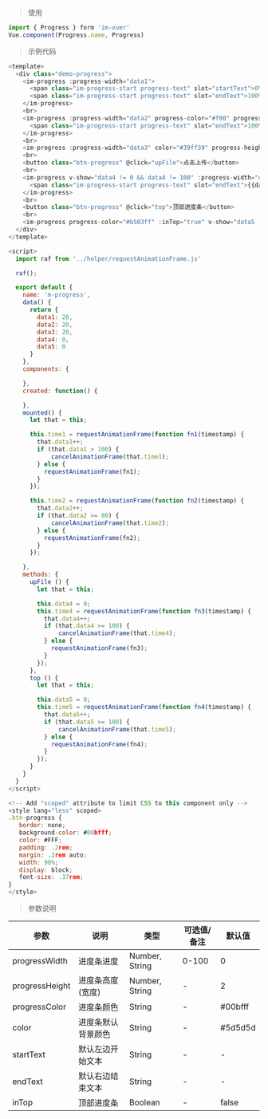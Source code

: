 
> 使用

```js
import { Progress } form 'im-vuer'
Vue.component(Progress.name, Progress)
```

> 示例代码

```js
<template>
  <div class="demo-progress">
    <im-progress :progress-width="data1">
      <span class="im-progress-start progress-text" slot="startText">0%</span>
      <span class="im-progress-start progress-text" slot="endText">100%</span>
    </im-progress>
    <br>
    <im-progress :progress-width="data2" progress-color="#f00" progress-height="20">
      <span class="im-progress-start progress-text" slot="endText">100%</span>
    </im-progress>
    <br>
    <im-progress :progress-width="data3" color="#39ff39" progress-height="5"></im-progress>
    <br>
    <button class="btn-progress" @click="upFile">点击上传</button>
    <br>
    <im-progress v-show="data4 != 0 && data4 != 100" :progress-width="data4">
      <span class="im-progress-start progress-text" slot="endText">{{data4}}%</span>
    </im-progress>
    <br>
    <button class="btn-progress" @click="top">顶部进度条</button>
    <br>
    <im-progress progress-color="#b503ff" :inTop="true" v-show="data5 != 0 && data5 != 100" progress-height="5" :progress-width="data5"></im-progress>
  </div>
</template>

<script>
  import raf from '../helper/requestAnimationFrame.js'

  raf();

  export default {
    name: 'm-progress',
    data() {
      return {
        data1: 20,
        data2: 20,
        data3: 20,
        data4: 0,
        data5: 0
      }
    },
    components: {

    },
    created: function() {

    },
    mounted() {
      let that = this;

      this.time1 = requestAnimationFrame(function fn1(timestamp) {
        that.data1++;
        if (that.data1 > 100) {
            cancelAnimationFrame(that.time1);
        } else {
          requestAnimationFrame(fn1);
        }
      });

      this.time2 = requestAnimationFrame(function fn2(timestamp) {
        that.data2++;
        if (that.data2 >= 80) {
            cancelAnimationFrame(that.time2);
        } else {
          requestAnimationFrame(fn2);
        }
      });

    },
    methods: {
      upFile () {
        let that = this;

        this.data4 = 0;
        this.time4 = requestAnimationFrame(function fn3(timestamp) {
          that.data4++;
          if (that.data4 >= 100) {
              cancelAnimationFrame(that.time4);
          } else {
            requestAnimationFrame(fn3);
          }
        });
      },
      top () {
        let that = this;

        this.data5 = 0;
        this.time5 = requestAnimationFrame(function fn4(timestamp) {
          that.data5++;
          if (that.data5 >= 100) {
              cancelAnimationFrame(that.time5);
          } else {
            requestAnimationFrame(fn4);
          }
        });
      }
    }
  }
</script>

<!-- Add "scoped" attribute to limit CSS to this component only -->
<style lang="less" scoped>
.btn-progress {
   border: none;
   background-color: #00bfff;
   color: #FFF;
   padding: .2rem;
   margin: .2rem auto;
   width: 90%;
   display: block;
   font-size: .37rem;
}
</style>
```
> 参数说明

  <div>
   <table>
    <thead>
     <tr>
      <th>参数</th> 
      <th>说明</th> 
      <th>类型</th> 
      <th>可选值/备注</th> 
      <th>默认值</th>
     </tr>
    </thead> 
    <tbody>
    <tr>
      <td>progressWidth</td> 
      <td>进度条进度</td> 
      <td>Number, String</td> 
      <td>0-100</td> 
      <td>0</td>
    </tr>
    <tr>
      <td>progressHeight</td> 
      <td>进度条高度(宽度)</td> 
      <td>Number, String</td> 
      <td>-</td> 
      <td>2</td>
    </tr>
    <tr>
      <td>progressColor</td> 
      <td>进度条颜色</td> 
      <td>String</td> 
      <td>-</td> 
      <td>#00bfff</td>
    </tr>
    <tr>
      <td>color</td> 
      <td>进度条默认背景颜色</td> 
      <td>String</td> 
      <td>-</td> 
      <td>#5d5d5d</td>
    </tr>
    <tr>
      <td>startText</td> 
      <td>默认左边开始文本</td> 
      <td>String</td> 
      <td>-</td> 
      <td>-</td>
    </tr>
    <tr>
      <td>endText</td> 
      <td>默认右边结束文本</td> 
      <td>String</td> 
      <td>-</td> 
      <td>-</td>
    </tr>
    <tr>
      <td>inTop</td> 
      <td>顶部进度条</td> 
      <td>Boolean</td> 
      <td>-</td> 
      <td>false</td>
    </tr>
    </tbody>
   </table>
  </div>
  